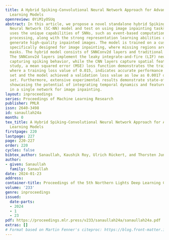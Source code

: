 ```yaml
---
title: A Hybrid Spiking-Convolutional Neural Network Approach for Advancing Machine
  Learning Models
openreview: 0YiM1yOSUq
abstract: In this article, we propose a novel standalone hybrid Spiking-Convolutional
  Neural Network (SC-NN) model and test on using image inpainting tasks. Our approach
  uses the unique capabilities of SNNs, such as event-based computation and temporal
  processing, along with the strong representation learning abilities of CNNs, to
  generate high-quality inpainted images. The model is trained on a custom dataset
  specifically designed for image inpainting, where missing regions are created using
  masks. The hybrid model consists of SNNConv2d layers and traditional CNN layers.
  The SNNConv2d layers implement the leaky integrate-and-fire (LIF) neuron model,
  capturing spiking behavior, while the CNN layers capture spatial features. In this
  study, a mean squared error (MSE) loss function demonstrates the training process,
  where a training loss value of 0.015, indicates accurate performance on the training
  set and the model achieved a validation loss value as low as 0.0017 on the testing
  set. Furthermore, extensive experimental results demonstrate state-of-the-art performance,
  showcasing the potential of integrating temporal dynamics and feature extraction
  in a single network for image inpainting.
layout: inproceedings
series: Proceedings of Machine Learning Research
publisher: PMLR
issn: 2640-3498
id: sanaullah24a
month: 0
tex_title: A Hybrid Spiking-Convolutional Neural Network Approach for Advancing Machine
  Learning Models
firstpage: 220
lastpage: 227
page: 220-227
order: 220
cycles: false
bibtex_author: Sanaullah, Kaushik Roy, Ulrich Rückert, and Thorsten Jungeblut
author:
- given: Sanaullah
  family: Sanaullah
date: 2024-01-23
address:
container-title: Proceedings of the 5th Northern Lights Deep Learning Conference ({NLDL})
volume: '233'
genre: inproceedings
issued:
  date-parts:
  - 2024
  - 1
  - 23
pdf: https://proceedings.mlr.press/v233/sanaullah24a/sanaullah24a.pdf
extras: []
# Format based on Martin Fenner's citeproc: https://blog.front-matter.io/posts/citeproc-yaml-for-bibliographies/
---
```

